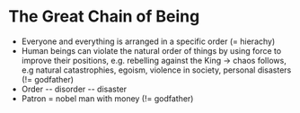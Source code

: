 # The Great Chain of Being

* Everyone and everything is arranged in a specific order (= hierachy)
* Human beings can violate the natural order of things by using force to improve their positions, e.g. rebelling against the King → chaos follows, e.g natural catastrophies, egoism, violence in society, personal disasters (!= godfather)
* Order -- disorder -- disaster
* Patron = nobel man with money (!= godfather)
